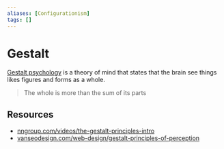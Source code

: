 ```yaml
---
aliases: [Configurationism]
tags: []
---
```


# Gestalt

[Gestalt psychology](https://wikipedia.org/wiki/gestalt_psychology) is a theory of mind that states that the brain see things likes figures and forms as a whole.

> The whole is more than the sum of its parts

## Resources

- [nngroup.com/videos/the-gestalt-principles-intro](https://www.nngroup.com/videos/the-gestalt-principles-intro/)
- [vanseodesign.com/web-design/gestalt-principles-of-perception](https://vanseodesign.com/web-design/gestalt-principles-of-perception/)